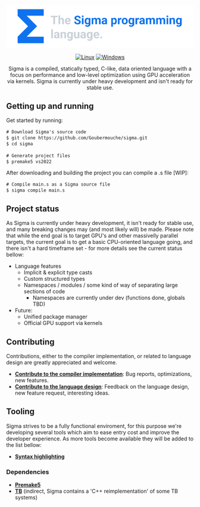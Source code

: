 <p align="center">
 <a href="https://github.com/Goubermouche/sigma">
    <img src="/images/banner_3.png" alt="sigma logo" width="650cm">
   </a>
</p>

<div align="center">
 
[![Linux](https://github.com/Goubermouche/sigma/actions/workflows/linux.yml/badge.svg)](https://github.com/Goubermouche/sigma/actions/workflows/linux.yml)   [![Windows](https://github.com/Goubermouche/sigma/actions/workflows/windows.yml/badge.svg)](https://github.com/Goubermouche/sigma/actions/workflows/windows.yml)
</div>

<p align="center">
Sigma is a compiled, statically typed, C-like, data oriented language with a focus on performance and low-level optimization using GPU acceleration via kernels. Sigma is currently under heavy development and isn't ready for stable use. 
</p>

## Getting up and running      
Get started by running:
```shell
# Download Sigma's source code
$ git clone https://github.com/Goubermouche/sigma.git
$ cd sigma

# Generate project files
$ premake5 vs2022
```
After downloading and building the project you can compile a .s file [WIP]: 
```shell
# Compile main.s as a Sigma source file
$ sigma compile main.s
```

## Project status
As Sigma is currently under heavy development, it isn't ready for stable use, and many breaking changes may (and most likely will) be made. Please note that while the end goal is to target GPU's and other massivelly parallel targets, the current goal is to get a basic CPU-oriented language going, and there isn't a hard timeframe set - for more details see the current status bellow: 
-   Language features
    -   Implicit & explicit type casts
    -   Custom structured types
    -   Namespaces / modules / some kind of way of separating large sections of code
        - Namespaces are currently under dev (functions done, globals TBD)
-   Future:
    -   Unified package manager
    -   Official GPU support via kernels

## Contributing
Contributions, either to the compiler implementation, or related to language design are greatly appreciated and welcome.
-   [**Contribute to the compiler implementation**](/documents/CONTRIBUTING.md#ontributing_to_the_compiler_implementation): Bug reports, optimizations, new features.
-   [**Contribute to the language design**](/documents/CONTRIBUTING.md#contributing_to_the_language_design): Feedback on the language design, new feature request, interesting ideas.

## Tooling
Sigma strives to be a fully functional enviroment, for this purpose we're developing several tools which aim to ease entry cost and improve the developer experience. As more tools become available they will be added to the list bellow: 
-   [**Syntax highlighting**](https://github.com/Goubermouche/sigma-syntax-highlighter)

### Dependencies 
-   [**Premake5**](https://github.com/premake/premake-core)
-   [**TB**](https://github.com/RealNeGate/Cuik/tree/master/tb) (indirect, Sigma contains a 'C++ reimplementation' of some TB systems)

